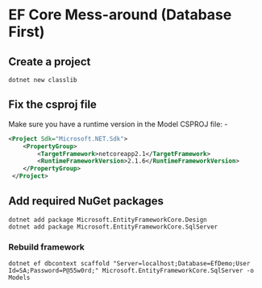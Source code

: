 # EF Core Mess-around (Database First)

## Create a project

```shell
dotnet new classlib
```

## Fix the csproj file

Make sure you have a runtime version in the Model CSPROJ file: -

```XML
<Project Sdk="Microsoft.NET.Sdk">  
    <PropertyGroup>
        <TargetFramework>netcoreapp2.1</TargetFramework>
        <RuntimeFrameworkVersion>2.1.6</RuntimeFrameworkVersion>
    </PropertyGroup>
 </Project>
 ```

## Add required NuGet packages

```shell
dotnet add package Microsoft.EntityFrameworkCore.Design
dotnet add package Microsoft.EntityFrameworkCore.SqlServer
```

### Rebuild framework

```shell
dotnet ef dbcontext scaffold "Server=localhost;Database=EfDemo;User Id=SA;Password=P@55w0rd;" Microsoft.EntityFrameworkCore.SqlServer -o Models
```
